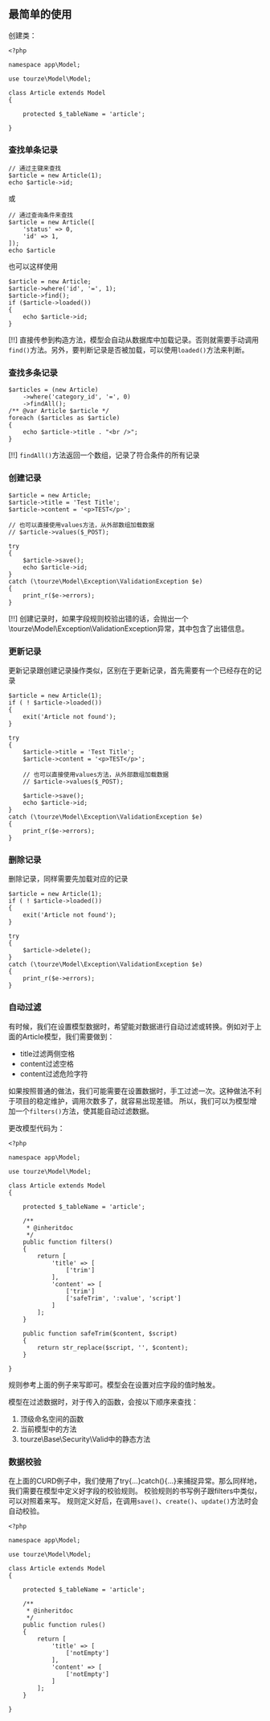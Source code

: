 ## 最简单的使用

创建类：

```
<?php

namespace app\Model;

use tourze\Model\Model;

class Article extends Model
{

    protected $_tableName = 'article';

}
```

### 查找单条记录

```
// 通过主键来查找
$article = new Article(1);
echo $article->id;
```

或

```
// 通过查询条件来查找
$article = new Article([
    'status' => 0,
    'id' => 1,
]);
echo $article
```

也可以这样使用

```
$article = new Article;
$article->where('id', '=', 1);
$article->find();
if ($article->loaded())
{
    echo $article->id;
}
```

[!!] 直接传参到构造方法，模型会自动从数据库中加载记录。否则就需要手动调用`find()`方法。另外，要判断记录是否被加载，可以使用`loaded()`方法来判断。

### 查找多条记录

```
$articles = (new Article)
    ->where('category_id', '=', 0)
    ->findAll();
/** @var Article $article */
foreach ($articles as $article)
{
    echo $article->title . "<br />";
}
```

[!!] `findAll()`方法返回一个数组，记录了符合条件的所有记录

### 创建记录

```
$article = new Article;
$article->title = 'Test Title';
$article->content = '<p>TEST</p>';

// 也可以直接使用values方法，从外部数组加载数据
// $article->values($_POST);

try
{
    $article->save();
    echo $article->id;
}
catch (\tourze\Model\Exception\ValidationException $e)
{
    print_r($e->errors);
}
```

[!!] 创建记录时，如果字段规则校验出错的话，会抛出一个\tourze\Model\Exception\ValidationException异常，其中包含了出错信息。

### 更新记录

更新记录跟创建记录操作类似，区别在于更新记录，首先需要有一个已经存在的记录

```
$article = new Article(1);
if ( ! $article->loaded())
{
    exit('Article not found');
}

try
{
    $article->title = 'Test Title';
    $article->content = '<p>TEST</p>';

    // 也可以直接使用values方法，从外部数组加载数据
    // $article->values($_POST);

    $article->save();
    echo $article->id;
}
catch (\tourze\Model\Exception\ValidationException $e)
{
    print_r($e->errors);
}
```

### 删除记录

删除记录，同样需要先加载对应的记录

```
$article = new Article(1);
if ( ! $article->loaded())
{
    exit('Article not found');
}

try
{
    $article->delete();
}
catch (\tourze\Model\Exception\ValidationException $e)
{
    print_r($e->errors);
}
```

### 自动过滤

有时候，我们在设置模型数据时，希望能对数据进行自动过滤或转换。例如对于上面的Article模型，我们需要做到：

* title过滤两侧空格
* content过滤空格
* content过滤危险字符

如果按照普通的做法，我们可能需要在设置数据时，手工过滤一次。这种做法不利于项目的稳定维护，调用次数多了，就容易出现差错。
所以，我们可以为模型增加一个`filters()`方法，使其能自动过滤数据。

更改模型代码为：

```
<?php

namespace app\Model;

use tourze\Model\Model;

class Article extends Model
{

    protected $_tableName = 'article';

    /**
     * @inheritdoc
     */
    public function filters()
    {
        return [
            'title' => [
                ['trim']
            ],
            'content' => [
                ['trim']
                ['safeTrim', ':value', 'script']
            ]
        ];
    }

    public function safeTrim($content, $script)
    {
        return str_replace($script, '', $content);
    }

}
```

规则参考上面的例子来写即可。模型会在设置对应字段的值时触发。

模型在过滤数据时，对于传入的函数，会按以下顺序来查找：

1. 顶级命名空间的函数
2. 当前模型中的方法
3. tourze\Base\Security\Valid中的静态方法

### 数据校验

在上面的CURD例子中，我们使用了try{...}catch(){...}来捕捉异常。那么同样地，我们需要在模型中定义好字段的校验规则。
校验规则的书写例子跟filters中类似，可以对照着来写。
规则定义好后，在调用`save()`、`create()`、`update()`方法时会自动校验。

```
<?php

namespace app\Model;

use tourze\Model\Model;

class Article extends Model
{

    protected $_tableName = 'article';

    /**
     * @inheritdoc
     */
    public function rules()
    {
        return [
            'title' => [
                ['notEmpty']
            ],
            'content' => [
                ['notEmpty']
            ]
        ];
    }

}
```
